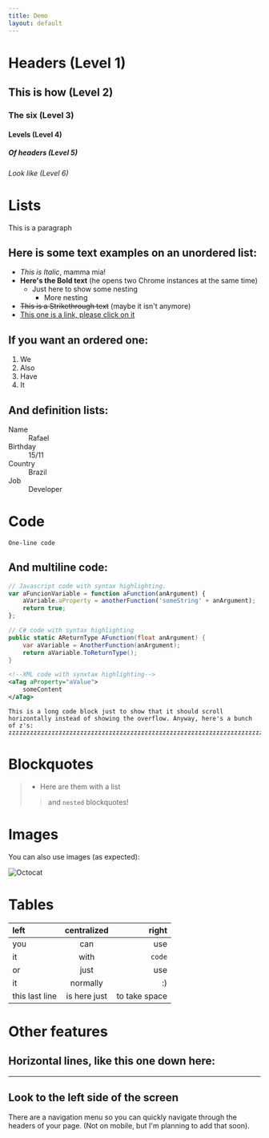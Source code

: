 ```yaml
---
title: Demo
layout: default
---
```


# Headers (Level 1)

## This is how (Level 2)

### The six (Level 3)

#### Levels (Level 4)

##### Of headers (Level 5)

###### Look like (Level 6)

# Lists

This is a paragraph

## Here is some text examples on an unordered list:

-   _This is Italic_, mamma mia!
-   **Here's the Bold text** (he opens two Chrome instances at the same time)
    -   Just here to show some nesting
        -   More nesting
-   ~~This is a Strikethrough text~~ (maybe it isn't anymore)
-   [This one is a link, please click on it](https://rafaelrosa.dev)

## If you want an ordered one:

1. We
2. Also
3. Have
4. It

## And definition lists:

<dl>
<dt>Name</dt>
<dd>Rafael</dd>
<dt>Birthday</dt>
<dd>15/11</dd>
<dt>Country</dt>
<dd>Brazil</dd>
<dt>Job</dt>
<dd>Developer</dd>
</dl>

# Code

`One-line code`

## And multiline code:

```js
// Javascript code with syntax highlighting.
var aFuncionVariable = function aFunction(anArgument) {
	aVariable.aProperty = anotherFunction('someString' + anArgument);
	return true;
};
```

```csharp
// C# code with syntax highlighting
public static AReturnType AFunction(float anArgument) {
	var aVariable = AnotherFunction(anArgument);
	return aVariable.ToReturnType();
}
```

```xml
<!--XML code with synxtax highlighting-->
<aTag aProperty="aValue">
	someContent
</aTag>
```

```
This is a long code block just to show that it should scroll horizontally instead of showing the overflow. Anyway, here's a bunch of z's: zzzzzzzzzzzzzzzzzzzzzzzzzzzzzzzzzzzzzzzzzzzzzzzzzzzzzzzzzzzzzzzzzzzzzzzzzzzzzzzzzzzzzzzzzzzzzzzzzzzzzzzzzzzzzzzzzzzzzzzzzzzzzzzzzzzzzzzzzzzzzzzzzzzzzzzzzzzzzzzzzzzzzzzzzzzzzzzzzzzzzzzzzzzzzzzz
```

# Blockquotes

> -   Here are them with a list
>
> > and `nested` blockquotes!

# Images

You can also use images (as expected):

![Octocat](https://github.githubassets.com/images/icons/emoji/octocat.png)

# Tables

| left           | centralized  |         right |
| :------------- | :----------: | ------------: |
| you            |     can      |           use |
| it             |     with     |        `code` |
| or             |     just     |           use |
| it             |   normally   |            :) |
| this last line | is here just | to take space |

# Other features

## Horizontal lines, like this one down here:

---

## Look to the left side of the screen

There are a navigation menu so you can quickly navigate through the headers of your page. (Not on mobile, but I'm planning to add that soon).
